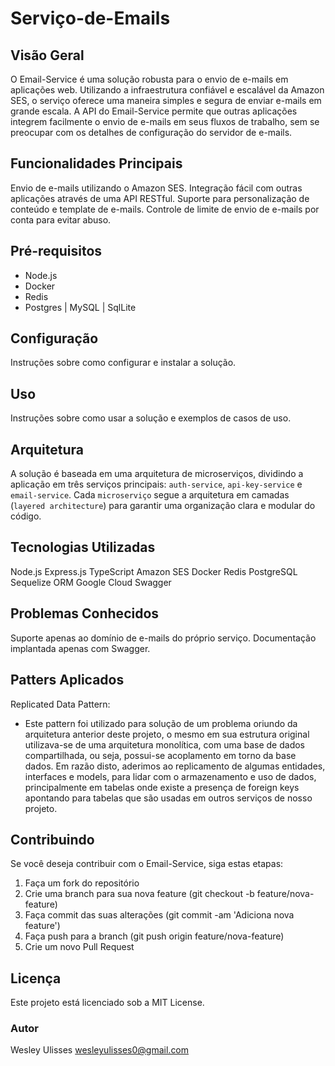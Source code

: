 # Serviço-de-Emails

## Visão Geral

O Email-Service é uma solução robusta para o envio de e-mails em aplicações web. Utilizando a infraestrutura confiável e escalável da Amazon SES, o serviço oferece uma maneira simples e segura de enviar e-mails em grande escala. A API do Email-Service permite que outras aplicações integrem facilmente o envio de e-mails em seus fluxos de trabalho, sem se preocupar com os detalhes de configuração do servidor de e-mails.

## Funcionalidades Principais

Envio de e-mails utilizando o Amazon SES.
Integração fácil com outras aplicações através de uma API RESTful.
Suporte para personalização de conteúdo e template de e-mails.
Controle de limite de envio de e-mails por conta para evitar abuso.

## Pré-requisitos

- Node.js
- Docker
- Redis
- Postgres | MySQL | SqlLite

## Configuração

Instruções sobre como configurar e instalar a solução.

## Uso

Instruções sobre como usar a solução e exemplos de casos de uso.

## Arquitetura


A solução é baseada em uma arquitetura de microserviços, dividindo a aplicação em três serviços principais: `auth-service`, `api-key-service` e `email-service`. Cada `microserviço` segue a arquitetura em camadas (`layered architecture`) para garantir uma organização clara e modular do código.

## Tecnologias Utilizadas

Node.js
Express.js
TypeScript
Amazon SES
Docker
Redis
PostgreSQL
Sequelize ORM
Google Cloud
Swagger

## Problemas Conhecidos

Suporte apenas ao domínio de e-mails do próprio serviço.
Documentação implantada apenas com Swagger.

## Patters Aplicados

Replicated Data Pattern:

- Este pattern foi utilizado para solução de um problema oriundo da arquitetura anterior deste projeto, o mesmo em sua estrutura original utilizava-se de uma arquitetura monolítica, com uma base de dados compartilhada, ou seja, possui-se acoplamento em torno da base dados. Em razão disto, aderimos ao replicamento de algumas entidades, interfaces e models, para lidar com o armazenamento e uso de dados, principalmente em tabelas onde existe a presença de foreign keys apontando para tabelas que são usadas em outros serviços de nosso projeto.

## Contribuindo

Se você deseja contribuir com o Email-Service, siga estas etapas:

1. Faça um fork do repositório
2. Crie uma branch para sua nova feature (git checkout -b feature/nova-feature)
3. Faça commit das suas alterações (git commit -am 'Adiciona nova feature')
4. Faça push para a branch (git push origin feature/nova-feature)
5. Crie um novo Pull Request

## Licença

Este projeto está licenciado sob a MIT License.

### Autor

Wesley Ulisses
<wesleyulisses0@gmail.com>
